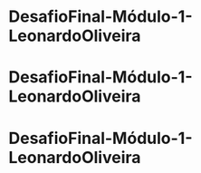 # DesafioFinal-Módulo-1-LeonardoOliveira
# DesafioFinal-Módulo-1-LeonardoOliveira
# DesafioFinal-Módulo-1-LeonardoOliveira

